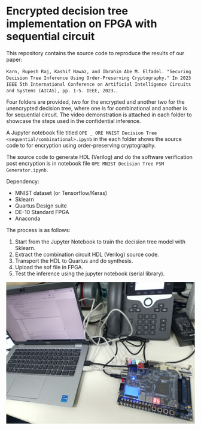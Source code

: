 # Encrypted decision tree implementation on FPGA with sequential circuit

This repository contains the source code to reproduce the results of our paper:

`Karn, Rupesh Raj, Kashif Nawaz, and Ibrahim Abe M. Elfadel. "Securing Decision Tree Inference Using Order-Preserving Cryptography." In 2023 IEEE 5th International Conference on Artificial Intelligence Circuits and Systems (AICAS), pp. 1-5. IEEE, 2023.`.

Four folders are provided, two for the encrypted and another two for the unencrypted decision tree, where one is for combinational and another is for sequential circuit. The video demonstration is attached in each folder to showcase the steps used in the confidential inference. 

A Jupyter notebook file titled `OPE _ ORE MNIST Decision Tree <sequential/combinational>.ipynb` in the each folder shows the source code to for encryption using order-preserving cryptography. 

The source code to generate HDL (Verilog) and do the software verification post encryption is in notebook file `OPE MNIST Decision Tree FSM Generator.ipynb`.

Dependency:
- MNIST dataset (or Tensorflow/Keras)
- Sklearn
- Quartus Design suite
- DE-10 Standard FPGA
- Anaconda


The process is as follows:
1. Start from the Jupyter Notebook to train the decision tree model with Sklearn.
2. Extract the combination circuit HDL (Verilog) source code.
3. Transport the HDL to Quartus and do synthesis.
4. Upload the sof file in FPGA.
5. Test the inference using the jupyter notebook (serial library). 


![alt text](https://github.com/rkarn/Encrypted-Decision-Tree-Sequential/blob/main/DecisionTree_Comb_ENC_GPIO_UART/OPE/Setup.jpg)
